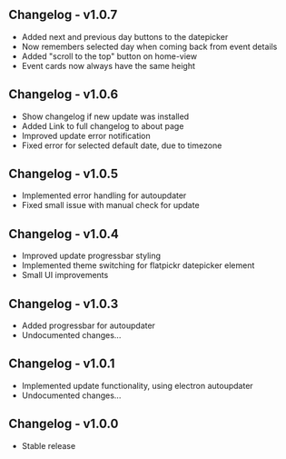 ## Changelog - v1.0.7

- Added next and previous day buttons to the datepicker
- Now remembers selected day when coming back from event details
- Added "scroll to the top" button on home-view
- Event cards now always have the same height


## Changelog - v1.0.6

- Show changelog if new update was installed
- Added Link to full changelog to about page
- Improved update error notification
- Fixed error for selected default date, due to timezone


## Changelog - v1.0.5

- Implemented error handling for autoupdater
- Fixed small issue with manual check for update


## Changelog - v1.0.4

- Improved update progressbar styling
- Implemented theme switching for flatpickr datepicker element
- Small UI improvements


## Changelog - v1.0.3

- Added progressbar for autoupdater
- Undocumented changes...


## Changelog - v1.0.1

- Implemented update functionality, using electron autoupdater
- Undocumented changes...


## Changelog - v1.0.0

- Stable release